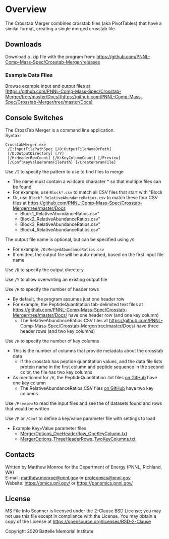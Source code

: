 # Overview

The Crosstab Merger combines crosstab files (aka PivotTables) that have a similar format,
creating a single merged crosstab file.

## Downloads

Download a .zip file with the program from:
https://github.com/PNNL-Comp-Mass-Spec/Crosstab-Merger/releases

### Example Data Files

Browse example input and output files at\
[https://github.com/PNNL-Comp-Mass-Spec/Crosstab-Merger/tree/master/Docs](https://github.com/PNNL-Comp-Mass-Spec/Crosstab-Merger/tree/master/Docs)

## Console Switches

The CrossTab Merger is a command line application.\
Syntax:

```
CrosstabMerger.exe
 /I:InputFilePathSpec [/O:OutputFileNameOrPath]
 [/D:OutputDirectory] [/Y]
 [/H:HeaderRowCount] [/K:KeyColumnCount] [/Preview]
 [/Conf:KeyValueParamFilePath] [/CreateParamFile] 
```

Use `/I` to specify the pattern to use to find files to merge
* The name must contain a wildcard character * so that multiple files can be found
* For example, use `Block*.csv` to match all CSV files that start with "Block
* Or, use `Block?_RelativeAbundanceRatios.csv` to match these four CSV files at https://github.com/PNNL-Comp-Mass-Spec/Crosstab-Merger/tree/master/Docs
  * Block1_RelativeAbundanceRatios.csv"
  * Block2_RelativeAbundanceRatios.csv"
  * Block3_RelativeAbundanceRatios.csv"
  * Block4_RelativeAbundanceRatios.csv"

The output file name is optional, but can be specified using `/O`
* For example, `/O:MergedAbundanceRatios.csv`
* If omitted, the output file will be auto-named, based on the first input file name

Use `/D` to specify the output directory

Use `/Y` to allow overwriting an existing output file

Use `/H` to specify the number of header rows
* By default, the program assumes just one header row
* For example, the PeptideQuantitation tab-delimited text files at https://github.com/PNNL-Comp-Mass-Spec/Crosstab-Merger/tree/master/Docs/ have one header row (and one key column)
  * The RelativeAbundanceRatios CSV files at https://github.com/PNNL-Comp-Mass-Spec/Crosstab-Merger/tree/master/Docs/ have three header rows (and two key columns)

Use `/K` to specify the number of key columns
* This is the number of columns that provide metadata about the crosstab data
  * If the crosstab has peptide quantitation values, and the data file lists protein name in the first column and peptide sequence in the second color, the file has two key columns
* As mentioned for `/H`, the PeptideQuantitation .txt files [on GitHub](https://github.com/PNNL-Comp-Mass-Spec/Crosstab-Merger/tree/master/Docs/) have one key column
  * The RelativeAbundanceRatios CSV files [on GitHub](https://github.com/PNNL-Comp-Mass-Spec/Crosstab-Merger/tree/master/Docs/) have two key columns

Use `/Preview` to read the input files and see the of datasets found and rows that would be written

Use `/P` or `/Conf` to define a key/value parameter file with settings to load
* Example Key=Value parameter files
  * [MergerOptions_OneHeaderRow_OneKeyColumn.txt](https://github.com/PNNL-Comp-Mass-Spec/Crosstab-Merger/tree/master/Docs/MergerOptions_OneHeaderRow_OneKeyColumn.txt)
  * [MergerOptions_ThreeHeaderRows_TwoKeyColumns.txt](https://github.com/PNNL-Comp-Mass-Spec/Crosstab-Merger/tree/master/Docs/MergerOptions_ThreeHeaderRows_TwoKeyColumns.txt)

## Contacts

Written by Matthew Monroe for the Department of Energy (PNNL, Richland, WA) \
E-mail: matthew.monroe@pnnl.gov or proteomics@pnnl.gov \
Website: https://omics.pnl.gov/ or https://panomics.pnnl.gov/

## License

MS File Info Scanner is licensed under the 2-Clause BSD License; you may not use this file 
except in compliance with the License. You may obtain a copy of the License at 
https://opensource.org/licenses/BSD-2-Clause

Copyright 2020 Battelle Memorial Institute
